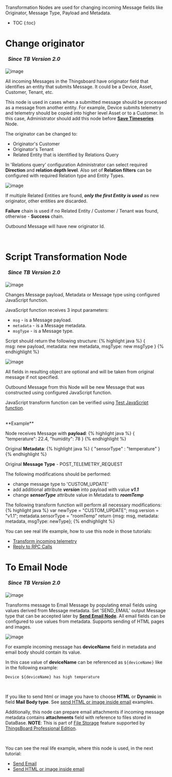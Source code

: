 Transformation Nodes are used for changing incoming Message fields like Originator, Message Type, Payload and Metadata.

* TOC
{:toc}


# Change originator

<table  style="width:250px;">
   <thead>
     <tr>
	 <td style="text-align: center"><strong><em>Since TB Version 2.0</em></strong></td>
     </tr>
   </thead>
</table> 

![image](https://img.thingsboard.io/user-guide/rule-engine-2-0/nodes/transformation-change-originator.png)

All incoming Messages in the Thingsboard have originator field that identifies an entity that submits Message. 
It could be a Device, Asset, Customer, Tenant, etc.

This node is used in cases when a submitted message should be processed as a message from another entity. 
For example, Device submits telemetry and telemetry should be copied into higher level Asset or to a Customer. 
In this case, Administrator should add this node before [**Save Timeseries**](/docs/{{docsPrefix}}user-guide/rule-engine-2-0/action-nodes/#save-timeseries-node) Node.

The originator can be changed to:

- Originator's Customer
- Originator's Tenant
- Related Entity that is identified by Relations Query

In 'Relations query' configuration Administrator can select required **Direction** and **relation depth level**. 
Also set of **Relation filters** can be configured with required Relation type and Entity Types.

![image](https://img.thingsboard.io/user-guide/rule-engine-2-0/nodes/transformation-change-originator-config.png)

If multiple Related Entities are found, **_only the first Entity is used_** as new originator, other entities are discarded.

**Failure** chain is used if no Related Entity / Customer / Tenant was found, otherwise - **Success** chain.

Outbound Message will have new originator Id.

<br/>

# Script Transformation Node

<table  style="width:250px;">
   <thead>
     <tr>
	 <td style="text-align: center"><strong><em>Since TB Version 2.0</em></strong></td>
     </tr>
   </thead>
</table> 

![image](https://img.thingsboard.io/user-guide/rule-engine-2-0/nodes/transformation-script.png)

Changes Message payload, Metadata or Message type using configured JavaScript function.

JavaScript function receives 3 input parameters: 

- <code>msg</code> - is a Message payload.
- <code>metadata</code> - is a Message metadata.
- <code>msgType</code> - is a Message type.

Script should return the following structure:
{% highlight java %}
{   
    msg: new payload,
    metadata: new metadata,
    msgType: new msgType 
}
{% endhighlight %}

![image](https://img.thingsboard.io/user-guide/rule-engine-2-0/nodes/transformation-script-config.png)

All fields in resulting object are optional and will be taken from original message if not specified.

Outbound Message from this Node will be new Message that was constructed using configured JavaScript function.

JavaScript transform function can be verified using [Test JavaScript function](/docs/{{docsPrefix}}user-guide/rule-engine-2-0/overview/#test-script-functions).

<br/>
**Example**

Node receives Message with **payload**:
{% highlight java %}
{
    "temperature": 22.4,
    "humidity": 78
}
{% endhighlight %}

Original **Metadata**:
{% highlight java %}
{ "sensorType" : "temperature" }
{% endhighlight %}


Original **Message Type** - POST_TELEMETRY_REQUEST
<br/>

The following modifications should be performed:

- change message type to 'CUSTOM_UPDATE' 
- add additional attribute **_version_** into payload with value **_v1.1_**
- change _**sensorType**_ attribute value in Metadata to **_roomTemp_**

The following transform function will perform all necessary modifications:
{% highlight java %}
var newType = "CUSTOM_UPDATE";
msg.version = "v1.1";
metadata.sensorType = "roomTemp"
return {msg: msg, metadata: metadata, msgType: newType};
{% endhighlight %}

You can see real life example, how to use this node in those tutorials:

- [Transform incoming telemetry](/docs/user-guide/rule-engine-2-0/tutorials/transform-incoming-telemetry/)
- [Reply to RPC Calls](/docs/user-guide/rule-engine-2-0/tutorials/rpc-reply-tutorial#add-transform-script-node)

# To Email Node

<table  style="width:250px;">
   <thead>
     <tr>
	 <td style="text-align: center"><strong><em>Since TB Version 2.0</em></strong></td>
     </tr>
   </thead>
</table> 

![image](https://img.thingsboard.io/user-guide/rule-engine-2-0/nodes/transformation-to-email.png)

Transforms message to Email Message by populating email fields using values derived from Message metadata.
Set 'SEND_EMAIL' output Message type that can be accepted later by [**Send Email Node**](/docs/{{docsPrefix}}user-guide/rule-engine-2-0/external-nodes/#send-email-node).
All email fields can be configured to use values from metadata. Supports sending of HTML pages and images.
  
![image](https://img.thingsboard.io/user-guide/rule-engine-2-0/nodes/transformation-to-email-config.png)

For example incoming message has **deviceName** field in metadata and email body should contain its value.

In this case value of **deviceName** can be referenced as <code>${deviceName}</code> like in the following example:

 ```
 Device ${deviceName} has high temperature
 ```
 
<br/>

If you like to send html or image you have to choose **HTML** or **Dynamic** in field **Mail Body type**. See [send HTML or image inside email](/docs/user-guide/rule-engine-2-0/tutorials/send-email-html)
examples.

Additionally, this node can prepare email attachments if incoming message metadata contains **attachments** field with reference to files stored in DataBase.
**NOTE**: This is part of [File Storage](/docs/{{docsPrefix}}user-guide/file-storage/) feature supported by [ThingsBoard Professional Edition](/products/thingsboard-pe/).

<br/>

You can see the real life example, where this node is used, in the next tutorial:

- [Send Email](/docs/user-guide/rule-engine-2-0/tutorials/send-email/)
- [Send HTML or image inside email](/docs/user-guide/rule-engine-2-0/tutorials/send-email-html)

